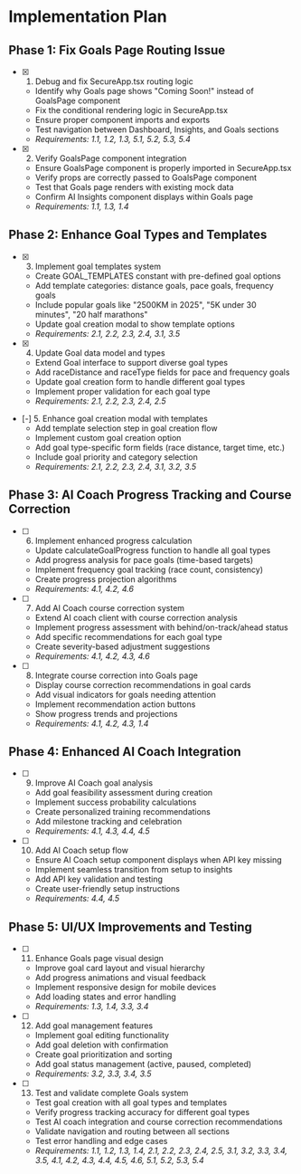 # Implementation Plan

## Phase 1: Fix Goals Page Routing Issue

- [x] 1. Debug and fix SecureApp.tsx routing logic
  - Identify why Goals page shows "Coming Soon!" instead of GoalsPage component
  - Fix the conditional rendering logic in SecureApp.tsx
  - Ensure proper component imports and exports
  - Test navigation between Dashboard, Insights, and Goals sections
  - _Requirements: 1.1, 1.2, 1.3, 5.1, 5.2, 5.3, 5.4_

- [x] 2. Verify GoalsPage component integration
  - Ensure GoalsPage component is properly imported in SecureApp.tsx
  - Verify props are correctly passed to GoalsPage component
  - Test that Goals page renders with existing mock data
  - Confirm AI Insights component displays within Goals page
  - _Requirements: 1.1, 1.3, 1.4_

## Phase 2: Enhance Goal Types and Templates

- [x] 3. Implement goal templates system
  - Create GOAL_TEMPLATES constant with pre-defined goal options
  - Add template categories: distance goals, pace goals, frequency goals
  - Include popular goals like "2500KM in 2025", "5K under 30 minutes", "20 half marathons"
  - Update goal creation modal to show template options
  - _Requirements: 2.1, 2.2, 2.3, 2.4, 3.1, 3.5_

- [x] 4. Update Goal data model and types
  - Extend Goal interface to support diverse goal types
  - Add raceDistance and raceType fields for pace and frequency goals
  - Update goal creation form to handle different goal types
  - Implement proper validation for each goal type
  - _Requirements: 2.1, 2.2, 2.3, 2.4, 2.5_

- [-] 5. Enhance goal creation modal with templates
  - Add template selection step in goal creation flow
  - Implement custom goal creation option
  - Add goal type-specific form fields (race distance, target time, etc.)
  - Include goal priority and category selection
  - _Requirements: 2.1, 2.2, 2.3, 2.4, 3.1, 3.2, 3.5_

## Phase 3: AI Coach Progress Tracking and Course Correction

- [ ] 6. Implement enhanced progress calculation
  - Update calculateGoalProgress function to handle all goal types
  - Add progress analysis for pace goals (time-based targets)
  - Implement frequency goal tracking (race count, consistency)
  - Create progress projection algorithms
  - _Requirements: 4.1, 4.2, 4.6_

- [ ] 7. Add AI Coach course correction system
  - Extend AI coach client with course correction analysis
  - Implement progress assessment with behind/on-track/ahead status
  - Add specific recommendations for each goal type
  - Create severity-based adjustment suggestions
  - _Requirements: 4.1, 4.2, 4.3, 4.6_

- [ ] 8. Integrate course correction into Goals page
  - Display course correction recommendations in goal cards
  - Add visual indicators for goals needing attention
  - Implement recommendation action buttons
  - Show progress trends and projections
  - _Requirements: 4.1, 4.2, 4.3, 1.4_

## Phase 4: Enhanced AI Coach Integration

- [ ] 9. Improve AI Coach goal analysis
  - Add goal feasibility assessment during creation
  - Implement success probability calculations
  - Create personalized training recommendations
  - Add milestone tracking and celebration
  - _Requirements: 4.1, 4.3, 4.4, 4.5_

- [ ] 10. Add AI Coach setup flow
  - Ensure AI Coach setup component displays when API key missing
  - Implement seamless transition from setup to insights
  - Add API key validation and testing
  - Create user-friendly setup instructions
  - _Requirements: 4.4, 4.5_

## Phase 5: UI/UX Improvements and Testing

- [ ] 11. Enhance Goals page visual design
  - Improve goal card layout and visual hierarchy
  - Add progress animations and visual feedback
  - Implement responsive design for mobile devices
  - Add loading states and error handling
  - _Requirements: 1.3, 1.4, 3.3, 3.4_

- [ ] 12. Add goal management features
  - Implement goal editing functionality
  - Add goal deletion with confirmation
  - Create goal prioritization and sorting
  - Add goal status management (active, paused, completed)
  - _Requirements: 3.2, 3.3, 3.4, 3.5_

- [ ] 13. Test and validate complete Goals system
  - Test goal creation with all goal types and templates
  - Verify progress tracking accuracy for different goal types
  - Test AI coach integration and course correction recommendations
  - Validate navigation and routing between all sections
  - Test error handling and edge cases
  - _Requirements: 1.1, 1.2, 1.3, 1.4, 2.1, 2.2, 2.3, 2.4, 2.5, 3.1, 3.2, 3.3, 3.4, 3.5, 4.1, 4.2, 4.3, 4.4, 4.5, 4.6, 5.1, 5.2, 5.3, 5.4_